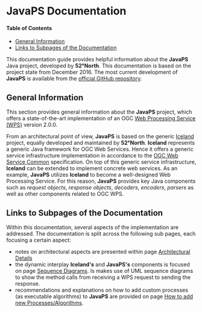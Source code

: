 JavaPS Documentation
====================

#### Table of Contents

<!-- START doctoc generated TOC please keep comment here to allow auto update -->
<!-- DON'T EDIT THIS SECTION, INSTEAD RE-RUN doctoc TO UPDATE -->
<!-- DON'T EDIT THIS SECTION, INSTEAD RE-RUN doctoc TO UPDATE -->

- [General Information](#general-information)
- [Links to Subpages of the Documentation](#links-to-subpages-of-the-documentation)

<!-- END doctoc generated TOC please keep comment here to allow auto update -->

This documentation guide provides helpful information about the **JavaPS** Java project, developed by **52°North**. This documentation is based on the project state from December 2016. The most current development of **JavaPS** is available from the [official GitHub repository](https://github.com/52North/javaps).

General Information
-------------------

This section provides general information about the **JavaPS** project, which offers a state-of-the-art implementation of an OGC [Web Processing Service (WPS)](http://www.opengeospatial.org/standards/wps) version 2.0.0.

From an architectural point of view, **JavaPS** is based on the generic [Iceland](https://github.com/52North/iceland) project, equally developed and maintained by **52°North**. **Iceland** represents a generic Java framework for OGC Web Services. Hence it offers a generic service infrastructure implementation in accordance to the [OGC Web Service Common](http://www.opengeospatial.org/standards/common) specification. On top of this generic service infrastructure, **Iceland** can be extended to implement concrete web services. As an example, **JavaPS** utilizes **Iceland** to become a well-designed Web Processing Service. For this reason, **JavaPS** provides key Java components such as *request objects*, *response objects*, *decoders*, *encoders*, *parsers* as well as other components related to OGC WPS.

Links to Subpages of the Documentation
--------------------------------------

Within this documentation, several aspects of the implementation are addressed. The documentation is split across the following sub pages, each focusing a certain aspect:

-	notes on architectural aspects are presented within page [Architectural Details](./architecture/architecture.markdown)
-	the dynamic interplay **Iceland's** and **JavaPS's** components is focused on page [Sequence Diagrams](./sequence_diagrams/sequence_diagrams.markdown). Is makes use of UML sequence diagrams to show the method calls from receiving a WPS request to sending the response.
-	recommendations and explanations on how to add custom processes (as executable algorithms) to **JavaPS** are provided on page [How to add new Processes/Algorithms](./algorithm_definition/algorithm_definition.markdown).
